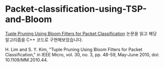 # Packet-classification-using-TSP-and-Bloom


[Tuple Pruning Using Bloom Filters for Packet Classification](https://ieeexplore.ieee.org/abstract/document/5467010)
 논문을 읽고 해당 알고리즘을 C++ 코드로 구현해보았습니다.


H. Lim and S. Y. Kim, "Tuple Pruning Using Bloom Filters for Packet Classification," in IEEE Micro, vol. 30, no. 3, pp. 48-59, May-June 2010, doi: 10.1109/MM.2010.44.